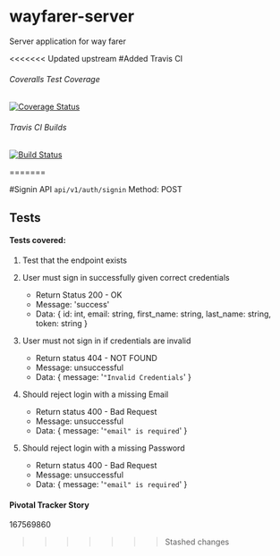 # wayfarer-server
Server application for way farer

<<<<<<< Updated upstream
#Added Travis CI

###### Coveralls Test Coverage
[![Coverage Status](https://coveralls.io/repos/github/Cheza-Dzabala/wayfarer-server/badge.svg)](https://coveralls.io/github/Cheza-Dzabala/wayfarer-server)

###### Travis CI Builds
[![Build Status](https://travis-ci.org/Cheza-Dzabala/wayfarer-server.svg?branch=ft-create-trips-feature-167594397)](https://travis-ci.org/Cheza-Dzabala/wayfarer-server)

=======

#Signin API
`api/v1/auth/signin` Method: POST

## Tests

#### Tests covered:

1. Test that the endpoint exists

2. User must sign in successfully given correct credentials
    - Return Status 200 - OK
    - Message: 'success'
    - Data: { id: int, email: string, first_name: string, last_name: string, token: string }

3. User must not sign in if credentials are invalid
    - Return status 404 - NOT FOUND
    - Message: unsuccessful
    - Data: { message: '`"Invalid Credentials`' }

4. Should reject login with a missing Email
    - Return status 400 - Bad Request
    - Message: unsuccessful
    - Data: { message: '`"email" is required`' }

5. Should reject login with a missing Password
    - Return status 400 - Bad Request
    - Message: unsuccessful
    - Data: { message: '`"email" is required`' }

#### Pivotal Tracker Story
167569860
>>>>>>> Stashed changes
